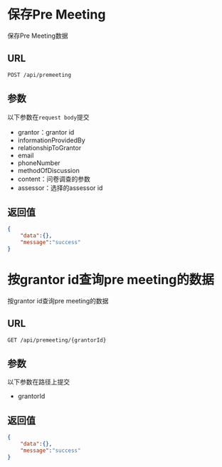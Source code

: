 # 保存Pre Meeting

保存Pre Meeting数据

## URL

```http
POST /api/premeeting
```

## 参数

以下参数在`request body`提交

- grantor：grantor id
- informationProvidedBy
- relationshipToGrantor
- email
- phoneNumber
- methodOfDiscussion
- content：问卷调查的参数
- assessor：选择的assessor id

## 返回值

```json
{
    "data":{},
    "message":"success"
}
```

# 按grantor id查询pre meeting的数据

按grantor id查询pre meeting的数据

## URL

```http
GET /api/premeeting/{grantorId}
```

## 参数

以下参数在路径上提交

- grantorId

## 返回值

```json
{
    "data":{},
    "message":"success"
}
```

